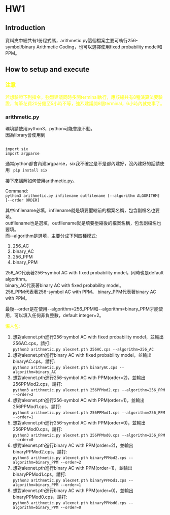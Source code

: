 # HW1
## Introduction
資料夾中總共有1份程式碼，arithmetic.py這個檔案主要可執行256-symbol/binary Arithmetic Coding，也可以選擇使用fixed probability model和PPM。 

## How to setup and execute
### <font color="#ff0">注意</font>
<font color="#ff0">若想驗證下列指令，強烈建議同時多開terminal執行，應該總共有8種演算法要驗證，每筆花費20分鐘至5小時不等，強烈建議開8個terminal，6小時內就完事了。</font>

### arithmetic.py
環境請使用python3，python可能會跑不動。  
因為library會使用到
```

import six
import argparse 

```
通常python都會內建argparse，six我不確定是不是都內建好，沒內建好的話請使用
``` pip install six```

接下來講解如何使用arithmetic.py。  

Command:  
```python3 arithmetic.py infilename outfilename [--algorithm ALGORITHM] [--order ORDER]```   

其中infilename必填，infilename就是填要壓縮前的檔案名稱，包含副檔名也要填。  
outfilename也是選填，outfilename就是填要壓縮後的檔案名稱，包含副檔名也要填。  
而--algorithm是選填，主要分成下列四種模式:
1. 256_AC 
2. binary_AC
3. 256_PPM
4. binary_PPM

256_AC代表著256-symbol AC with fixed probability model，同時也是default algorithm。  
binary_AC代表著binary AC with fixed probability model。  
256_PPM代表著256-symbol AC with PPM。
binary_PPM代表著binary AC with PPM。

最後--order是在使用--algorithm=256_PPM和--algorithm=binary_PPM才能使用，可以填入任何非負整數，default integer=2。

<font color="#ff0">懶人包:  </font>
1. 想對alexnet.pth進行256-symbol AC with fixed probability model，並輸出256AC.cps，請打:   
```python3 arithmetic.py alexnet.pth 256AC.cps --algorithm=256_AC```
2. 想對alexnet.pth進行binary AC with fixed probability model，並輸出binaryAC.cps，請打:   
```python3 arithmetic.py alexnet.pth binaryAC.cps --algorithm=binary_AC```
3. 想對alexnet.pth進行256-symbol AC with PPM(order=2)，並輸出256PPMod2.cps，請打:   
```python3 arithmetic.py alexnet.pth 256PPMod2.cps --algorithm=256_PPM --order=2```
4. 想對alexnet.pth進行256-symbol AC with PPM(order=1)，並輸出256PPMod1.cps，請打:   
```python3 arithmetic.py alexnet.pth 256PPMod1.cps --algorithm=256_PPM --order=1```
5. 想對alexnet.pth進行256-symbol AC with PPM(order=0)，並輸出256PPMod0.cps，請打:   
```python3 arithmetic.py alexnet.pth 256PPMod0.cps --algorithm=256_PPM --order=0```
6. 想對alexnet.pth進行binary AC with PPM(order=2)，並輸出binaryPPMod2.cps，請打:   
```python3 arithmetic.py alexnet.pth binaryPPMod2.cps --algorithm=binary_PPM --order=2```
7. 想對alexnet.pth進行binary AC with PPM(order=1)，並輸出binaryPPMod1.cps，請打:   
```python3 arithmetic.py alexnet.pth binaryPPMod1.cps --algorithm=binary_PPM --order=1```
8. 想對alexnet.pth進行binary AC with PPM(order=0)，並輸出binaryPPMod0.cps，請打:   
```python3 arithmetic.py alexnet.pth binaryPPMod0.cps --algorithm=binary_PPM --order=0```
